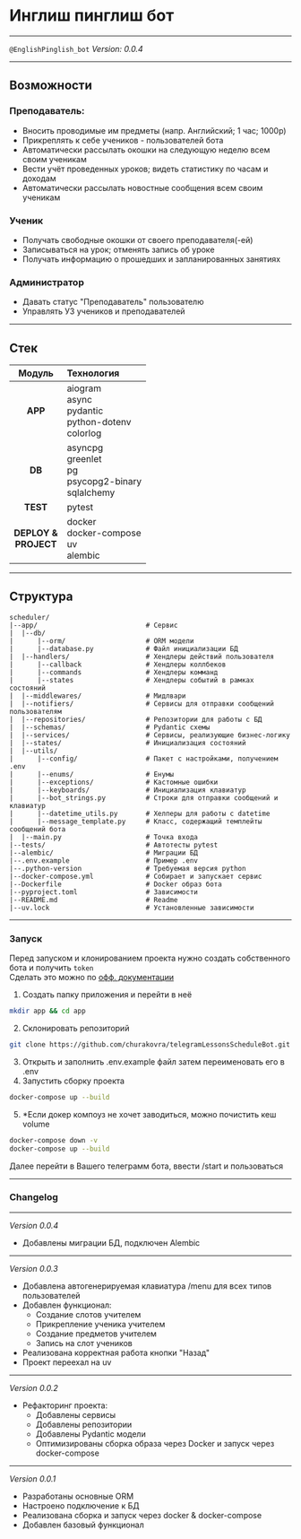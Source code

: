 # Инглиш пинглиш бот
___
`@EnglishPinglish_bot` _Version: 0.0.4_
___
## Возможности
### Преподаватель:
- Вносить проводимые им предметы (напр. Английский; 1 час; 1000р)
- Прикреплять к себе учеников - пользователей бота
- Автоматически рассылать окошки на следующую неделю всем своим ученикам
- Вести учёт проведенных уроков; видеть статистику по часам и доходам
- Автоматически рассылать новостные сообщения всем своим ученикам
### Ученик
- Получать свободные окошки от своего преподавателя(-ей)
- Записываться на урок; отменять запись об уроке
- Получать информацию о прошедших и запланированных занятиях
### Администратор
- Давать статус "Преподаватель" пользователю
- Управлять УЗ учеников и преподавателей
___
## Стек

|        Модуль        | Технология                                                         |
|:--------------------:|:-------------------------------------------------------------------|
|       **APP**        | aiogram  <br>async  <br>pydantic  <br>python-dotenv <br>colorlog   |
|        **DB**        | asyncpg  <br>greenlet  <br>pg  <br>psycopg2-binary  <br>sqlalchemy |
|       **TEST**       | pytest                                                             |
| **DEPLOY & <br>PROJECT** | docker <br>docker-compose <br>uv <br>alembic                   |
___
## Структура 
```
scheduler/
|--app/                           # Сервис
|  |--db/
|      |--orm/                    # ORM модели
|      |--database.py             # Файл инициализации БД
|  |--handlers/                   # Хендлеры действий пользователя
|      |--callback                # Хендлеры коллбеков
|      |--commands                # Хендлеры комманд
|      |--states                  # Хендлеры событий в рамках состояний
|  |--middlewares/                # Мидлвари
|  |--notifiers/                  # Сервисы для отправки сообщений пользователям
|  |--repositories/               # Репозитории для работы с БД
|  |--schemas/                    # Pydantic схемы
|  |--services/                   # Сервисы, реализующие бизнес-логику
|  |--states/                     # Инициализация состояний
|  |--utils/
|      |--config/                 # Пакет с настройками, получением .env
|      |--enums/                  # Енумы
|      |--exceptions/             # Кастомные ошибки
|      |--keyboards/              # Инициализация клавиатур
|      |--bot_strings.py          # Строки для отправки сообщений и клавиатур
|      |--datetime_utils.py       # Хелперы для работы с datetime
|      |--message_template.py     # Класс, содержащий темплейты сообщений бота
|  |--main.py                     # Точка входа
|--tests/                         # Автотесты pytest
|--alembic/                       # Миграции БД
|--.env.example                   # Пример .env
|--.python-version                # Требуемая версия python
|--docker-compose.yml             # Собирает и запускает сервис
|--Dockerfile                     # Docker образ бота
|--pyproject.toml                 # Зависимости
|--README.md                      # Readme
|--uv.lock                        # Установленные зависимости
```
___
### Запуск
Перед запуском и клонированием проекта нужно создать собственного бота и получить `token`  
Сделать это можно по [офф. документации](https://core.telegram.org/bots/api#authorizing-your-bot)

1. Создать папку приложения и перейти в неё  
```bash
mkdir app && cd app
```
2. Склонировать репозиторий  
```bash
git clone https://github.com/churakovra/telegramLessonsScheduleBot.git .
```
3. Открыть и заполнить .env.example файл затем переименовать его в .env
4. Запустить сборку проекта
```bash
docker-compose up --build
```
5. *Если докер компоуз не хочет заводиться, можно почистить кеш volume
```bash
docker-compose down -v
docker-compose up --build
```
Далее перейти в Вашего телеграмм бота, ввести /start и пользоваться

___
### Changelog
___
_Version 0.0.4_
- Добавлены миграции БД, подключен Alembic
___
_Version 0.0.3_
- Добавлена автогенерируемая клавиатура /menu для всех типов пользователей
- Добавлен функционал:
  - Создание слотов учителем
  - Прикрепление ученика учителем
  - Создание предметов учителем
  - Запись на слот учеников
- Реализована корректная работа кнопки "Назад"
- Проект переехал на uv
___
_Version 0.0.2_
- Рефакторинг проекта:
  - Добавлены сервисы
  - Добавлены репозитории
  - Добавлены Pydantic модели
  - Оптимизированы сборка образа через Docker и запуск через docker-compose
___
_Version 0.0.1_
- Разработаны основные ORM
- Настроено подключение к БД
- Реализована сборка и запуск через docker & docker-compose
- Добавлен базовый функционал
